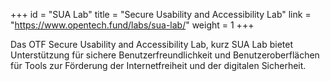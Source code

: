 +++
id = "SUA Lab"
title = "Secure Usability and Accessibility Lab"
link = "https://www.opentech.fund/labs/sua-lab/"
weight = 1
+++

Das OTF Secure Usability and Accessibility Lab, kurz SUA  Lab bietet Unterstützung für sichere Benutzerfreundlichkeit und Benutzeroberflächen für Tools zur Förderung der Internetfreiheit und der digitalen Sicherheit.
